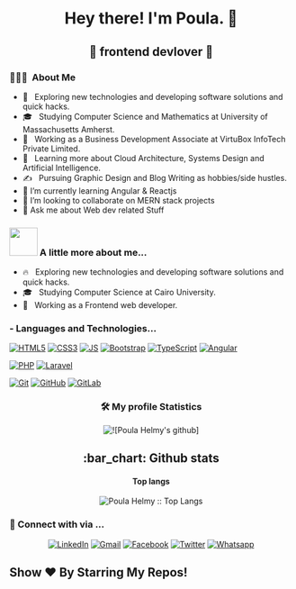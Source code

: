<h1 align="center"> Hey there! I'm Poula. 👋</h1>
<h2 align="center">🚀 frontend devlover 🚀</h2>
<h3> 👨🏻‍💻 &nbsp;About Me </h3>

- 🤔 &nbsp; Exploring new technologies and developing software solutions and quick hacks.
- 🎓 &nbsp; Studying Computer Science and Mathematics at University of Massachusetts Amherst.
- 💼 &nbsp; Working as a Business Development Associate at VirtuBox InfoTech Private Limited.
- 🌱 &nbsp; Learning more about Cloud Architecture, Systems Design and Artificial Intelligence.
- ✍️ &nbsp; Pursuing Graphic Design and Blog Writing as hobbies/side hustles.
- 🌱 I’m currently learning Angular & Reactjs
- 👯 I’m looking to collaborate on MERN stack projects
- 💬 Ask me about Web dev related Stuff
### <img src="https://media.giphy.com/media/VgCDAzcKvsR6OM0uWg/giphy.gif" width="50"> A little more about me...  

- 🔥 &nbsp; Exploring new technologies and developing software solutions and quick hacks.
- 🎓 &nbsp; Studying Computer Science at Cairo University.
- 💼 &nbsp; Working as a Frontend web developer.


### - Languages and Technologies...
[![HTML5](https://img.shields.io/badge/-HTML5-E34F26?style=flat-square&logo=html5&logoColor=white&link=https://github.com/ahmedmohamed24/)](https://github.com/ahmedmohamed24/)
[![CSS3](https://img.shields.io/badge/-CSS3-1572B6?style=flat-square&logo=css3&link=https://github.com/ahmedmohamed24/)](https://github.com/ahmedmohamed24/)
[![JS](https://img.shields.io/badge/-JavaScript-black?style=flat-square&logo=javascript&link=https://github.com/ahmedmohamed24/)](https://github.com/ahmedmohamed24/)
[![Bootstrap](https://img.shields.io/badge/-Bootstrap-563D7C?style=flat-square&logo=bootstrap&link=https://github.com/ahmedmohamed24/)](https://github.com/ahmedmohamed24/)
[![TypeScript](https://img.shields.io/badge/-TypeScript-007ACC?style=flat-square&logo=typescript&link=https://github.com/LuizCarlosAbbott/)](https://github.com/LuizCarlosAbbott/)
[![Angular](https://img.shields.io/badge/-Angular-DD0031?style=flat-square&logo=angular&link=https://github.com/LuizCarlosAbbott/)](https://github.com/LuizCarlosAbbott/)

[![PHP](https://img.shields.io/badge/-PHP-blue?style=flat-square&logo=php)](https://github.com/ahmedmohamed24/)
[![Laravel](https://img.shields.io/badge/-Laravel-white?style=flat-square&logo=laravel)](https://github.com/ahmedmohamed24/)


[![Git](https://img.shields.io/badge/-Git-black?style=flat-square&logo=git&link=https://github.com/ahmedmohamed24/)](https://github.com/ahmedmohamed24/)
[![GitHub](https://img.shields.io/badge/-GitHub-181717?style=flat-square&logo=github&link=https://github.com/ahmedmohamed24/)](https://github.com/LuizCarlosAbbott/)
[![GitLab](https://img.shields.io/badge/-GitLab-FCA121?style=flat-square&logo=gitlab&link=https://github.com/LuizCarlosAbbott/)](https://github.com/ahmedmohamed24/)


<h3 align="center">🛠 My profile Statistics </h3>

<p align="center"><img src="https://github-readme-stats.vercel.app/api?username=PoulaHelmy&show_icons=true&theme=tokyonight" alt="![Poula Helmy's github]"></p>

<h2 align="center">:bar_chart: Github stats </h2>

<h4 align="center"> Top langs </h4>

<p align="center"><img src="https://github-readme-stats.vercel.app/api/top-langs/?username=PoulaHelmy&langs_count=10&theme=tokyonight&layout=compact" alt="Poula Helmy :: Top Langs" /></p>


<h3> 💬 Connect with via ... </h3>
<p align="center">
<a href="https://www.linkedin.com/in/poula-helmy-406606158" target="_blank"><img src="https://img.shields.io/badge/LinkedIn-%230077B5.svg?&style=flat-square&logo=linkedin&logoColor=white" alt="LinkedIn"></a>
<a href="mailto:poula.helmy.mousa@gmail.com" target="_blank"><img src="https://img.shields.io/badge/gmail-%23E4405F.svg?&style=flat-square&logo=gmail&logoColor=white" alt="Gmail"></a>  
<a href="https://www.facebook.com/poula.helmy" target="_blank"><img src="https://img.shields.io/badge/Facebook-%231877F2.svg?&style=flat-square&logo=facebook&logoColor=white" alt="Facebook"></a>
<a href="https://www.twitter.com/BolaHelmy2020" target="_blank"><img src="https://img.shields.io/badge/-Twitter-1da1f2?style=flat-square&labelColor=1da1f2&logo=twitter&logoColor=white&link=https://www.twitter.com/_weltonfelix/" alt="Twitter"></a>  
<a href="https://api.whatsapp.com/send?phone=+201271553762&text=Hi!" target="_blank"><img src="https://img.shields.io/badge/-Whatsapp-4CA143?style=flat-square&labelColor=4CA143&logo=whatsapp&logoColor=white&link=https://api.whatsapp.com/send?phone=+201271553762&text=Hi!)](" alt="Whatsapp"></a>  
<!-- [![DEV Badge](https://img.shields.io/badge/-DEV.to-000?style=flat-square&logo=dev.to&logoColor=white&link=https://dev.to/weltonfelix)](https://dev.to/weltonfelix)
[![Medium Badge](https://img.shields.io/badge/-Medium-000?style=flat-square&logo=Medium&logoColor=white&&link=https://medium.com/@weltonfelix)](https://medium.com/@weltonfelix)
 -->
 </p>




## Show ❤️ By Starring My Repos!
